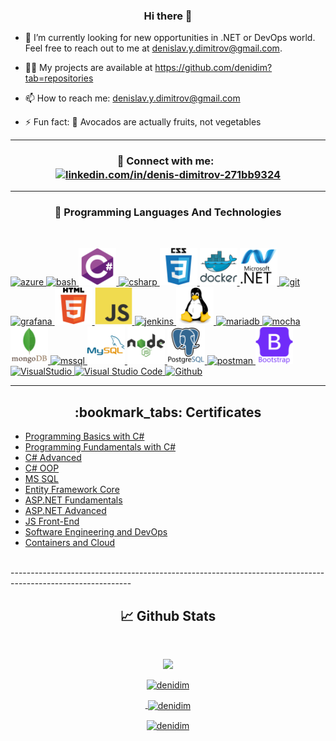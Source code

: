  <div align="center" >
   
   ### Hi there 👋
   
</div>



- 🚀 I’m currently looking for new opportunities in .NET or DevOps world. Feel free to reach out to me at denislav.y.dimitrov@gmail.com.


- :technologist: My projects are available at https://github.com/denidim?tab=repositories

- 📫 How to reach me: denislav.y.dimitrov@gmail.com

- ⚡ Fun fact: :avocado: Avocados are actually fruits, not vegetables

------------------------------------------------------------------------------------------------------------

<div align="center">
 <h3> 🤝 Connect with me: &nbsp;<a href="https://www.linkedin.com/in/denis-dimitrov-271bb9324/" target="blank"><img align="center" src="https://raw.githubusercontent.com/rahuldkjain/github-profile-readme-generator/master/src/images/icons/Social/linked-in-alt.svg" alt="linkedin.com/in/denis-dimitrov-271bb9324" height="30" width="40" /></a>
 </h3>
</div>

----------------------------------------------------------------------------------------------------------

<div align="center">  

### :link:		Programming Languages And Technologies
<br>
<p align="left">
    <a href="https://azure.microsoft.com/en-in/" target="_blank" rel="noreferrer"> <img
            src="https://www.vectorlogo.zone/logos/microsoft_azure/microsoft_azure-icon.svg" alt="azure" width="60"
            height="60" />
    </a>
    <a href="https://www.gnu.org/software/bash/" target="_blank" rel="noreferrer"> <img
            src="https://img.icons8.com/?size=100&id=9MJf0ngDwS8z&format=png&color=000000" alt="bash" width="60"
            height="60" />
    </a>
    <a href="https://www.w3schools.com/cs/" target="_blank" rel="noreferrer"> <img
            src="https://raw.githubusercontent.com/devicons/devicon/master/icons/csharp/csharp-original.svg"
            alt="csharp" width="60" height="60" />
    </a>
    <a href="https://learn.microsoft.com/en-us/ef/core/" target="_blank" rel="noreferrer"> <img
            src="https://codeopinion.com/wp-content/uploads/2017/10/Bitmap-MEDIUM_Entity-Framework-Core-Logo_2colors_Square_Boxed_RGB.png"
            alt="csharp" width="60" height="60" />
    </a>
    <a href="https://www.w3schools.com/css/" target="_blank" rel="noreferrer"> <img
            src="https://raw.githubusercontent.com/devicons/devicon/master/icons/css3/css3-original-wordmark.svg"
            alt="css3" width="60" height="60" /> </a> <a href="https://www.docker.com/" target="_blank"
        rel="noreferrer"> <img
            src="https://raw.githubusercontent.com/devicons/devicon/master/icons/docker/docker-original-wordmark.svg"
            alt="docker" width="60" height="60" /> </a> <a href="https://dotnet.microsoft.com/" target="_blank"
        rel="noreferrer"> <img
            src="https://raw.githubusercontent.com/devicons/devicon/master/icons/dot-net/dot-net-original-wordmark.svg"
            alt="dotnet" width="60" height="60" /> </a> </a> <a href="https://git-scm.com/" target="_blank"
        rel="noreferrer"> <img src="https://www.vectorlogo.zone/logos/git-scm/git-scm-icon.svg" alt="git" width="60"
            height="60" /> </a> <a href="https://grafana.com" target="_blank" rel="noreferrer"> <img
            src="https://www.vectorlogo.zone/logos/grafana/grafana-icon.svg" alt="grafana" width="60" height="60" />
    </a> <a href="https://www.w3.org/html/" target="_blank" rel="noreferrer"> <img
            src="https://raw.githubusercontent.com/devicons/devicon/master/icons/html5/html5-original-wordmark.svg"
            alt="html5" width="60" height="60" /> </a> <a href="https://developer.mozilla.org/en-US/docs/Web/JavaScript"
        target="_blank" rel="noreferrer"> <img
            src="https://raw.githubusercontent.com/devicons/devicon/master/icons/javascript/javascript-original.svg"
            alt="javascript" width="60" height="60" /> </a> <a href="https://www.jenkins.io" target="_blank"
        rel="noreferrer"> <img src="https://www.vectorlogo.zone/logos/jenkins/jenkins-icon.svg" alt="jenkins" width="60"
            height="60" /> </a> <a href="https://www.linux.org/" target="_blank" rel="noreferrer"> <img
            src="https://raw.githubusercontent.com/devicons/devicon/master/icons/linux/linux-original.svg" alt="linux"
            width="60" height="60" /> </a> <a href="https://mariadb.org/" target="_blank" rel="noreferrer"> <img
            src="https://www.vectorlogo.zone/logos/mariadb/mariadb-icon.svg" alt="mariadb" width="60" height="60" />
    </a> <a href="https://mochajs.org" target="_blank" rel="noreferrer"> <img
            src="https://www.vectorlogo.zone/logos/mochajs/mochajs-icon.svg" alt="mocha" width="60" height="60" /> </a>
    <a href="https://www.mongodb.com/" target="_blank" rel="noreferrer"> <img
            src="https://raw.githubusercontent.com/devicons/devicon/master/icons/mongodb/mongodb-original-wordmark.svg"
            alt="mongodb" width="60" height="60" /> </a> <a href="https://www.microsoft.com/en-us/sql-server"
        target="_blank" rel="noreferrer"> <img src="https://www.svgrepo.com/show/303229/microsoft-sql-server-logo.svg"
            alt="mssql" width="60" height="60" /> </a> <a href="https://www.mysql.com/" target="_blank"
        rel="noreferrer"> <img
            src="https://raw.githubusercontent.com/devicons/devicon/master/icons/mysql/mysql-original-wordmark.svg"
            alt="mysql" width="60" height="60" /> </a> <a href="https://nodejs.org" target="_blank" rel="noreferrer">
        <img src="https://raw.githubusercontent.com/devicons/devicon/master/icons/nodejs/nodejs-original-wordmark.svg"
            alt="nodejs" width="60" height="60" /> </a> <a href="https://www.postgresql.org" target="_blank"
        rel="noreferrer"> <img
            src="https://raw.githubusercontent.com/devicons/devicon/master/icons/postgresql/postgresql-original-wordmark.svg"
            alt="postgresql" width="60" height="60" /> </a> <a href="https://postman.com" target="_blank"
        rel="noreferrer"> <img src="https://www.vectorlogo.zone/logos/getpostman/getpostman-icon.svg" alt="postman"
            width="60" height="60" /> </a>
    <a href="https://getbootstrap.com" target="_blank" rel="noreferrer"> <img
            src="https://raw.githubusercontent.com/devicons/devicon/master/icons/bootstrap/bootstrap-plain-wordmark.svg"
            alt="bootstrap" width="60" height="60" /> </a>
    <a href="https://visualstudio.com" target="_blank" rel="noreferrer"> <img
            src="https://kmyr.dev/posts/visual-studio.png" alt="VisualStudio" width="60" height="60" /> </a>
    <a href="https://code.visualstudio.com" target="_blank" rel="noreferrer"> <img
            src="https://freelancervietnam.vn/wp-content/uploads/2020/01/avatar2.jpg" alt="Visual Studio Code"
            width="60" height="60" /> </a>
    <a href="https://github.com" target="_blank" rel="noreferrer"> <img
            src="https://www.vectorlogo.zone/logos/github/github-ar21.svg" alt="Github" width="60" height="60" /> </a>
</p>
</div>


------------------------------------------------------------------------------------------------------------
<h2 align="center"> :bookmark_tabs: Certificates</h2>

* [Programming Basics with C#](https://softuni.bg/certificates/details/109638/62af1805)
* [Programming Fundamentals with C#](https://softuni.bg/certificates/details/119924/d63e68a2)
* [C# Advanced](https://softuni.bg/certificates/details/123633/a0915dac)
* [C# OOP](https://softuni.bg/certificates/details/130969/72d607c4)
* [MS SQL](https://softuni.bg/certificates/details/134831/1b65f2b0)
* [Entity Framework Core](https://softuni.bg/certificates/details/138344/4a22dc94)
* [ASP.NET Fundamentals](https://softuni.bg/certificates/details/146515/71f09531)
* [ASP.NET Advanced](https://softuni.bg/certificates/details/152274/23838b75)
* [JS Front-End](https://softuni.bg/certificates/details/170818/16bed417)
* [Software Engineering and DevOps](https://softuni.bg/certificates/details/219748/e95746d9)
* [Containers and Cloud](https://softuni.bg/certificates/details/224758/02073a9b)
<br>
------------------------------------------------------------------------------------------------------------



<h2 align="center">📈 Github Stats</h2>
<br/>
<div align="center">

  <p align = "center"> <img height="150em" src="https://github-readme-stats.vercel.app/api/top-langs/?username=denidim&theme=swift&layout=compact&card_width=350" /></p>

  <p align = "centre"> <a href="https://github.com/ryo-ma/github-profile-trophy"><img src="https://github-profile-trophy.vercel.app/?username=denidim" alt="denidim" /></a</p>


  <p>&nbsp;<img align = "center" src="https://github-readme-stats.vercel.app/api?username=denidim&show_icons=true&locale=en" alt="denidim" /></p>

  <p><img align="center" src="https://github-readme-streak-stats.herokuapp.com/?user=denidim&" alt="denidim" /></p>
</div>
